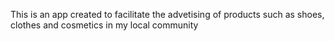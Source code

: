 This is an app created to facilitate the advetising of products
such as shoes, clothes and cosmetics in my local community

